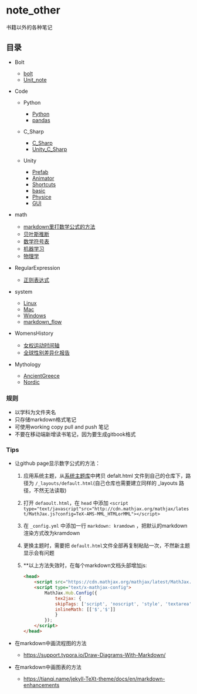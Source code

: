 # note_other
书籍以外的各种笔记

## 目录

- Bolt
  - [bolt](https://8ku.github.io/note_other/bolt/bolt)
  - [Unit_note ](https://8ku.github.io/note_other/bolt/Unit_note)

- Code

  - Python
    - [Python](https://8ku.github.io/note_other/Python/Python)
    - [pandas](https://8ku.github.io/note_other/Python/pandas)
  - C_Sharp
    - [C_Sharp](https://8ku.github.io/note_other/C_Sharp/C_Sharp)
    - [Unity_C_Sharp](https://8ku.github.io/note_other/C_Sharp/Unity_C_Sharp)
  - Unity

    - [Prefab](https://8ku.github.io/note_other/Unity/Prefab)
    - [Animator](https://8ku.github.io/note_other/Unity/Animator)
    - [Shortcuts](https://8ku.github.io/note_other/Unity/Shortcuts)
    - [basic](https://8ku.github.io/note_other/Unity/basic)
    - [Physice](https://8ku.github.io/note_other/Unity/Physics)
    - [GUI](https://8ku.github.io/note_other/Unity/GUI)

- math

  - [markdown里打数学公式的方法](https://8ku.github.io/note_other/math/markdown里打数学公式的方法 )
  - [贝叶斯推断](https://8ku.github.io/note_other/math/贝叶斯推断)
  - [数学符号表](https://8ku.github.io/note_other/math/数学符号表)
  - [机器学习](https://8ku.github.io/note_other/math/机器学习)
  - [物理学](https://8ku.github.io/note_other/math/物理学)

- RegularExpression

  - [正则表达式](https://8ku.github.io/note_other/RegularExpression/正则表达式 )

- system

  - [Linux](https://8ku.github.io/note_other/system/Linux)
  - [Mac](https://8ku.github.io/note_other/system/Mac)
  - [Windows](https://8ku.github.io/note_other/system/Windows)
  - [markdown_flow](https://8ku.github.io/note_other/system/markdown_flow)

- WomensHistory

  - [女权运动时间轴](https://8ku.github.io/note_other/WomensHistory/feminism_timeline.html)
  - [全球性别差异化报告](https://8ku.github.io/note_other/WomensHistory/GlobalGenderGap)
  
- Mythology

  - [AncientGreece](https://8ku.github.io/note_other/mythology/AncientGreece/ancientgreece)
  - [Nordic](https://8ku.github.io/note_other/mythology/Nordic/nordic)

  

### 规则

- 以学科为文件夹名
- 只存储markdown格式笔记
- 可使用working copy pull and push 笔记
- 不要在移动端新增读书笔记，因为要生成gitbook格式

### Tips

- 让github page显示数字公式的方法：
  1. 应用系统主题，从[系统主题库](https://pages.github.com/themes/)中拷贝 defalt.html 文件到自己的仓库下，路径为 `/_layouts/default.html`(自己仓库也需要建立同样的 _layouts 路径，不然无法读取)
  
  2. 打开 `defaoult.html`，在 `head` 中添加 `<script type="text/javascript"src="http://cdn.mathjax.org/mathjax/latest/MathJax.js?config=TeX-AMS-MML_HTMLorMML"></script>`
  
  3. 在 `_config.yml` 中添加一行 `markdown: kramdown` ，把默认的markdown渲染方式改为kramdown
  
  4. 更换主题时，需要把 `default.html`文件全部再复制粘贴一次，不然新主题显示会有问题
  
  5. **以上方法失效时，在每个markdown文档头部增加js:
  
     ```html
     <head>
         <script src="https://cdn.mathjax.org/mathjax/latest/MathJax.js?config=TeX-AMS-MML_HTMLorMML" type="text/javascript"></script>
         <script type="text/x-mathjax-config">
             MathJax.Hub.Config({
                 tex2jax: {
                 skipTags: ['script', 'noscript', 'style', 'textarea', 'pre'],
                 inlineMath: [['$','$']]
                 }
             });
         </script>
     </head>
     ```
  
- 在markdown中画流程图的方法
  
  - https://support.typora.io/Draw-Diagrams-With-Markdown/
- 在markdown中画图表的方法
  
  - https://tianqi.name/jekyll-TeXt-theme/docs/en/markdown-enhancements

